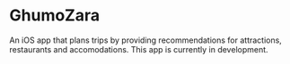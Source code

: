 # GhumoZara
An iOS app that plans trips by providing recommendations for attractions, restaurants and accomodations.
This app is currently in development.
